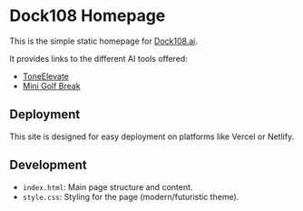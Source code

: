 # Dock108 Homepage

This is the simple static homepage for [Dock108.ai](https://dock108.ai).

It provides links to the different AI tools offered:

*   [ToneElevate](https://toneelevate.com)
*   [Mini Golf Break](https://minigolfbreak.com)

## Deployment

This site is designed for easy deployment on platforms like Vercel or Netlify.

## Development

*   `index.html`: Main page structure and content.
*   `style.css`: Styling for the page (modern/futuristic theme). 